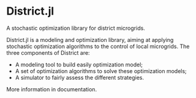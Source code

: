 # District.jl

A stochastic optimization library for district microgrids.


District.jl is a modeling and optimization library, aiming at
applying stochastic optimization algorithms to the control
of local microgrids. The three components of District are:

- A modeling tool to build easily optimization model;
- A set of optimization algorithms to solve these optimization models;
- A simulator to fairly assess the different strategies.

More information in documentation.
